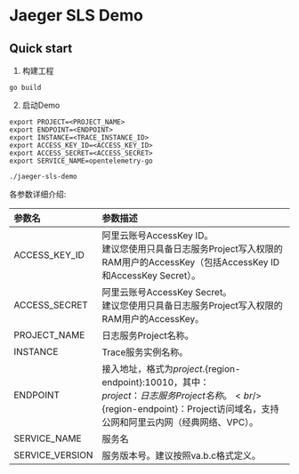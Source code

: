 # Jaeger SLS Demo

## Quick start

1. 构建工程
```shell
go build
```

2. 启动Demo
```shell
export PROJECT=<PROJECT_NAME>
export ENDPOINT=<ENDPOINT>
export INSTANCE=<TRACE_INSTANCE_ID>
export ACCESS_KEY_ID=<ACCESS_KEY_ID>
export ACCESS_SECRET=<ACCESS_SECRET>
export SERVICE_NAME=opentelemetry-go

./jaeger-sls-demo
```

各参数详细介绍:

|参数名|参数描述|
|:---|:---|
|ACCESS_KEY_ID| 阿里云账号AccessKey ID。<br/>建议您使用只具备日志服务Project写入权限的RAM用户的AccessKey（包括AccessKey ID和AccessKey Secret）。|
|ACCESS_SECRET| 阿里云账号AccessKey Secret。<br/>建议您使用只具备日志服务Project写入权限的RAM用户的AccessKey。|
|PROJECT_NAME|日志服务Project名称。 |
|INSTANCE|Trace服务实例名称。 |
|ENDPOINT|接入地址，格式为${project}.${region-endpoint}:10010，其中：<br/> ${project}：日志服务Project名称。<br/>${region-endpoint}：Project访问域名，支持公网和阿里云内网（经典网络、VPC）。 |
|SERVICE_NAME|服务名|
|SERVICE_VERSION|服务版本号。建议按照va.b.c格式定义。|